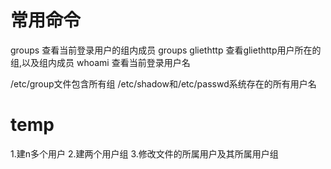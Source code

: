 
# 常用命令
groups 查看当前登录用户的组内成员
groups gliethttp 查看gliethttp用户所在的组,以及组内成员
whoami 查看当前登录用户名

/etc/group文件包含所有组
/etc/shadow和/etc/passwd系统存在的所有用户名


# temp

1.建n多个用户
2.建两个用户组
3.修改文件的所属用户及其所属用户组
